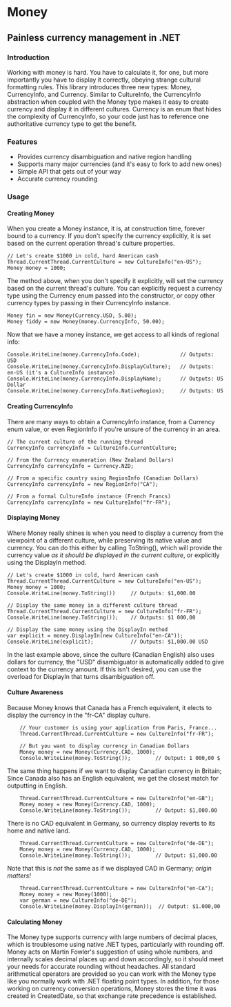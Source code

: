 # Money
## Painless currency management in .NET

### Introduction
Working with money is hard. You have to calculate it, for one, but more importantly you have to display it correctly,
obeying strange cultural formatting rules. This library introduces three new types: Money, CurrencyInfo, and Currency.
Similar to CultureInfo, the CurrencyInfo abstraction when coupled with the Money type makes it easy to
create currency and display it in different cultures. Currency is an enum that hides the complexity of CurrencyInfo,
so your code just has to reference one authoritative currency type to get the benefit.

### Features

* Provides currency disambiguation and native region handling
* Supports many major currencies (and it's easy to fork to add new ones)
* Simple API that gets out of your way
* Accurate currency rounding

### Usage

#### Creating Money

When you create a Money instance, it is, at construction time, forever bound to a currency. If you don't
specify the currency explicitly, it is set based on the current operation thread's culture properties.

	// Let's create $1000 in cold, hard American cash
	Thread.CurrentThread.CurrentCulture = new CultureInfo("en-US");
	Money money = 1000;

The method above, when you don't specify it explicitly, will set the currency based on the current
thread's culture. You can explicitly request a currency type using the Currency enum passed into 
the constructor, or copy other currency types by passing in their CurrencyInfo instance.

	Money fin = new Money(Currency.USD, 5.00);
	Money fiddy = new Money(money.CurrencyInfo, 50.00);	

Now that we have a money instance, we get access to all kinds of regional info:

	Console.WriteLine(money.CurrencyInfo.Code);				// Outputs: USD
    Console.WriteLine(money.CurrencyInfo.DisplayCulture);   // Outputs: en-US (it's a CultureInfo instance)
    Console.WriteLine(money.CurrencyInfo.DisplayName);      // Outputs: US Dollar
    Console.WriteLine(money.CurrencyInfo.NativeRegion);     // Outputs: US

#### Creating CurrencyInfo

There are many ways to obtain a CurrencyInfo instance, from a Currency enum value,
or even RegionInfo if you're unsure of the currency in an area.

	// The current culture of the running thread
	CurrencyInfo currencyInfo = CultureInfo.CurrentCulture;

	// From the Currency enumeration (New Zealand Dollars)
	CurrencyInfo currencyInfo = Currency.NZD;

	// From a specific country using RegionInfo (Canadian Dollars)
	CurrencyInfo currencyInfo = new RegionInfo("CA");

	// From a formal CultureInfo instance (French Francs)
	CurrencyInfo currencyInfo = new CultureInfo("fr-FR");

#### Displaying Money
		
Where Money really shines is when you need to display a currency from the
viewpoint of a different culture, while preserving its native value and currency.
You can do this either by calling ToString(), which will provide the currency
value _as it should be displayed in the current culture_, or explicitly using
the DisplayIn method.

	// Let's create $1000 in cold, hard American cash
	Thread.CurrentThread.CurrentCulture = new CultureInfo("en-US");
	Money money = 1000;
	Console.WriteLine(money.ToString())		// Outputs: $1,000.00

	// Display the same money in a different culture thread
	Thread.CurrentThread.CurrentCulture = new CultureInfo("fr-FR");
	Console.WriteLine(money.ToString());	// Outputs: $1 000,00

	// Display the same money using the DisplayIn method
	var explicit = money.DisplayIn(new CultureInfo("en-CA"));
	Console.WriteLine(explicit);			// Outputs: $1,000.00 USD
	
In the last example above, since the culture (Canadian English) also uses dollars
for currency, the "USD" disambiguator is automatically added to give context to
the currency amount. If this isn't desired, you can use the overload for DisplayIn
that turns disambiguation off.

#### Culture Awareness

Because Money knows that Canada has a French equivalent, it elects to display
the currency in the "fr-CA" display culture. 

		// Your customer is using your application from Paris, France...
		Thread.CurrentThread.CurrentCulture = new CultureInfo("fr-FR");

		// But you want to display currency in Canadian Dollars
		Money money = new Money(Currency.CAD, 1000);
        Console.WriteLine(money.ToString());		// Output: 1 000,00 $
	
The same thing happens if we want to display Canadian currency in Britain;
Since Canada also has an English equivalent, we get the closest match for
outputting in English.

		Thread.CurrentThread.CurrentCulture = new CultureInfo("en-GB");
        Money money = new Money(Currency.CAD, 1000);
        Console.WriteLine(money.ToString());		// Output: $1,000.00 

There is no CAD equivalent in Germany, so currency display reverts to its
home and native land.

		Thread.CurrentThread.CurrentCulture = new CultureInfo("de-DE");
		Money money = new Money(Currency.CAD, 1000);
        Console.WriteLine(money.ToString());		// Output: $1,000.00 

Note that this is _not_ the same as if we displayed 
CAD in Germany; _origin matters!_

		Thread.CurrentThread.CurrentCulture = new CultureInfo("en-CA");
		Money money = new Money(1000);
		var german = new CultureInfo("de-DE");
        Console.WriteLine(money.DisplayIn(german));  // Output: $1.000,00

#### Calculating Money

The Money type supports currency with large numbers of decimal places, which is troublesome
using native .NET types, particularly with rounding off. Money acts on Martin Fowler's 
suggestion of using whole numbers, and internally scales decimal places up and down
accordingly, so it should meet your needs for accurate rounding without headaches. All
standard arithmetical operators are provided so you can work with the Money type like
you normally work with .NET floating point types. In addition, for those working on 
currency conversion operations, Money stores the time it was created in CreatedDate, so that 
exchange rate precedence is established.